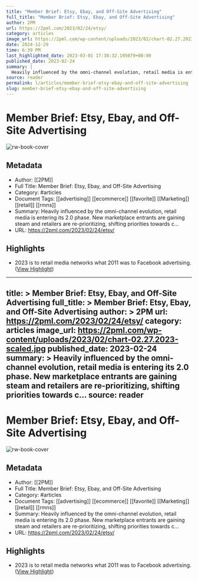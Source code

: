 ```yaml
---
title: "Member Brief: Etsy, Ebay, and Off-Site Advertising"
full_title: "Member Brief: Etsy, Ebay, and Off-Site Advertising"
author: 2PM
url: https://2pml.com/2023/02/24/etsy/
category: articles
image_url: https://2pml.com/wp-content/uploads/2023/02/chart-02.27.2023-scaled.jpg
date: 2024-12-29
time: 6:39 PM
last_highlighted_date: 2023-03-01 17:38:32.195079+00:00
published_date: 2023-02-24
summary: |
  Heavily influenced by the omni-channel evolution, retail media is entering its 2.0 phase. New marketplace entrants are gaining steam and retailers are re-prioritizing, shifting priorities towards c…
source: reader
permalink: l/articles/member-brief-etsy-ebay-and-off-site-advertising
slug: member-brief-etsy-ebay-and-off-site-advertising
---
```

# Member Brief: Etsy, Ebay, and Off-Site Advertising

![rw-book-cover](https://2pml.com/wp-content/uploads/2023/02/chart-02.27.2023-scaled.jpg)

## Metadata
- Author: [[2PM]]
- Full Title: Member Brief: Etsy, Ebay, and Off-Site Advertising
- Category: #articles
- Document Tags: [[advertising]] [[ecommerce]] [[favorite]] [[Marketing]] [[retail]] [[rmns]] 
- Summary: Heavily influenced by the omni-channel evolution, retail media is entering its 2.0 phase. New marketplace entrants are gaining steam and retailers are re-prioritizing, shifting priorities towards c…
- URL: https://2pml.com/2023/02/24/etsy/

## Highlights
- 2023 is to retail media networks what 2011 was to Facebook advertising. ([View Highlight](https://read.readwise.io/read/01gtf426amsvv6sr34sca1yn3z))


---
title: >
  Member Brief: Etsy, Ebay, and Off-Site Advertising
full_title: >
  Member Brief: Etsy, Ebay, and Off-Site Advertising
author: >
  2PM
url: https://2pml.com/2023/02/24/etsy/
category: articles
image_url: https://2pml.com/wp-content/uploads/2023/02/chart-02.27.2023-scaled.jpg
published_date: 2023-02-24
summary: >
  Heavily influenced by the omni-channel evolution, retail media is entering its 2.0 phase. New marketplace entrants are gaining steam and retailers are re-prioritizing, shifting priorities towards c…
source: reader
---
# Member Brief: Etsy, Ebay, and Off-Site Advertising

![rw-book-cover](https://2pml.com/wp-content/uploads/2023/02/chart-02.27.2023-scaled.jpg)

## Metadata
- Author: [[2PM]]
- Full Title: Member Brief: Etsy, Ebay, and Off-Site Advertising
- Category: #articles
- Document Tags: [[advertising]] [[ecommerce]] [[favorite]] [[Marketing]] [[retail]] [[rmns]] 
- Summary: Heavily influenced by the omni-channel evolution, retail media is entering its 2.0 phase. New marketplace entrants are gaining steam and retailers are re-prioritizing, shifting priorities towards c…
- URL: https://2pml.com/2023/02/24/etsy/

## Highlights
- 2023 is to retail media networks what 2011 was to Facebook advertising. ([View Highlight](https://read.readwise.io/read/01gtf426amsvv6sr34sca1yn3z))


